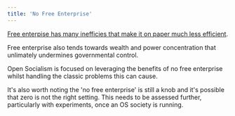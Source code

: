 ```yaml
---
title: 'No Free Enterprise'
---
```


[Free enterpise has many inefficies that make it on paper much less efficient](/open-socialism/arguments/the-free-market-is-inefficient).

Free enterprise also tends towards wealth and power concentration that unlimately undermines governmental control.

Open Socialism is focused on leveraging the benefits of no free enterprise whilst handling the classic problems this can cause.

It's also worth noting the 'no free enterprise' is still a knob and it's possible that zero is not the right setting. This needs to be assessed further, particularly with experiments, once an OS society is running.
